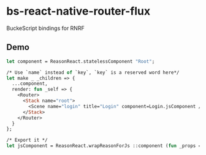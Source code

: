 # bs-react-native-router-flux
BuckeScript bindings for RNRF

## Demo
```ml
let component = ReasonReact.statelessComponent "Root";

/* Use `name` instead of `key`, `key` is a reserved word here*/
let make _ _children => {
  ...component,
  render: fun _self => {
    <Router>
      <Stack name="root">
        <Scene name="login" title="Login" component=Login.jsComponent />
      </Stack>
    </Router>
  }
};

/* Export it */
let jsComponent = ReasonReact.wrapReasonForJs ::component (fun _props => make () [||]);
```
